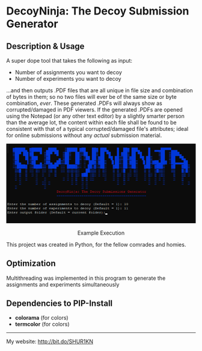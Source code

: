 # DecoyNinja: The Decoy Submission Generator

## Description & Usage
A super dope tool that takes the following as input:

- Number of assignments you want to decoy
- Number of experiments you want to decoy

...and then outputs .PDF files that are all unique in file size and combination of bytes in them; so no two files will ever be of the same size or byte combination, *ever*. These generated .PDFs will always show as corrupted/damaged in PDF viewers. If the generated .PDFs are opened using the Notepad (or any other text editor) by a slightly smarter person than the average lot, the content within each file shall be found to be consistent with that of a typical corrupted/damaged file's attributes; ideal for online submissions without any *actual* submission material.

<div align="center">
<img src="https://github.com/SHUR1K-N/DecoyNinja/blob/master/Images/Example.png" >
<p>Example Execution</p>
</div> 

This project was created in Python, for the fellow comrades and homies.

## Optimization
Multithreading was implemented in this program to generate the assignments and experiments simultaneously

## Dependencies to PIP-Install
- **colorama** (for colors)
- **termcolor** (for colors)

------------

My website: http://bit.do/SHUR1KN
